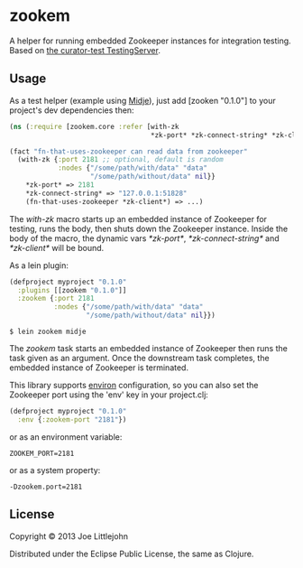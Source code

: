 # zookem

A helper for running embedded Zookeeper instances for integration testing. Based on [the curator-test TestingServer](http://curator.incubator.apache.org/curator-test/).

## Usage

As a test helper (example using [Midje](https://github.com/marick/Midje)), just add [zooken "0.1.0"] to your project's dev dependencies then:

```clj
(ns (:require [zookem.core :refer [with-zk
                                   *zk-port* *zk-connect-string* *zk-client*]))

(fact "fn-that-uses-zookeeper can read data from zookeeper"
  (with-zk {:port 2181 ;; optional, default is random
            :nodes {"/some/path/with/data" "data"
                    "/some/path/without/data" nil}}
    *zk-port* => 2181
    *zk-connect-string* => "127.0.0.1:51828"
    (fn-that-uses-zookeeper *zk-client*) => ...)
```

The _with-zk_ macro starts up an embedded instance of Zookeeper for testing, runs the body, then shuts down the Zookeeper instance. Inside the body of the macro, the dynamic vars _\*zk-port\*_, _\*zk-connect-string\*_ and _\*zk-client\*_ will be bound.

As a lein plugin:

```clj
(defproject myproject "0.1.0"
  :plugins [[zookem "0.1.0"]]
  :zookem {:port 2181
           :nodes {"/some/path/with/data" "data"
                   "/some/path/without/data" nil}})
```

    $ lein zookem midje

The _zookem_ task starts an embedded instance of Zookeeper then runs the task given as an argument. Once the downstream task completes, the embedded instance of Zookeeper is terminated.

This library supports [environ](https://github.com/weavejester/environ) configuration, so you can also set the Zookeeper port using the 'env' key in your project.clj:

```clj
(defproject myproject "0.1.0"
  :env {:zookem-port "2181"})
```

or as an environment variable:

```
ZOOKEM_PORT=2181
```

or as a system property:

```
-Dzookem.port=2181
```

## License

Copyright © 2013 Joe Littlejohn

Distributed under the Eclipse Public License, the same as Clojure.
